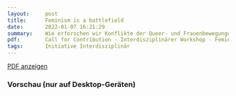 ```yaml
---
layout:     post
title:      Feminism is a battlefield
date:       2022-01-07 16:21:29
summary:    Wie erforschen wir Konflikte der Queer- und Frauenbewegungen? "Wie erforschen,...
pdf:        Call for Contribution - Interdisziplinärer Workshop - Feminism is a battlefield(1).pdf
tags:		Initiative Interdisziplinär
---
```


<a class="btn btn-primary" href="{{ site.url }}/pdfs/{{page.pdf}}">PDF anzeigen</a>

<h3>Vorschau (nur auf Desktop-Geräten)</h3>
<div class="d-none d-sm-block">
    <object data="{{ site.url }}/pdfs/{{page.pdf}}" width="100%" height="1010" type='application/pdf'>
    </object>
</div>